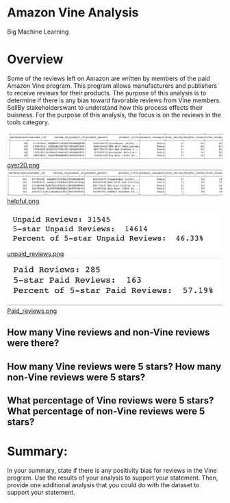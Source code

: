 # Amazon Vine Analysis
Big Machine Learning

# Overview
Some of the reviews left on Amazon are written by members of the paid Amazon Vine program.   This program allows manufacturers and publishers to receive reviews for their products.    The purpose of this analysis is to determine if there is any bias toward favorable reviews from Vine members.   SellBy stakeholderswant to understand how this process effects their buisness.   For the purpose of this analysis, the focus is on the reviews in the tools category.

<img src="/Images/over20.png" width="600"> [over20.png](/Images/over20.png)
<img src="/Images/helpful.png" width="600"> [helpful.png](/Images/helpful.png)

<img src="/Images/unpaid_reviews.png" width="600"> [unpaid_reviews.png](/Images/unpaid_reviews.png)
<img src="/Images/Paid_reviews.png" width="600"> [Paid_reviews.png](/Images/Paid_reviews.png)

## How many Vine reviews and non-Vine reviews were there?

## How many Vine reviews were 5 stars? How many non-Vine reviews were 5 stars?

## What percentage of Vine reviews were 5 stars? What percentage of non-Vine reviews were 5 stars?

# Summary: 
In your summary, state if there is any positivity bias for reviews in the Vine program. Use the results of your analysis to support your statement. Then, provide one additional analysis that you could do with the dataset to support your statement.


